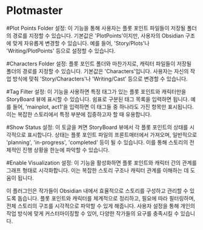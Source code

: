 # Plotmaster

#Plot Points Folder 설정:
이 기능을 통해 사용자는 플롯 포인트 파일들이 저장될 폴더의 경로를 지정할 수 있습니다. 기본값은 'PlotPoints'이지만, 사용자의 Obsidian 구조에 맞게 자유롭게 변경할 수 있습니다. 예를 들어, 'Story/Plots'나 'Writing/PlotPoints' 등으로 설정할 수 있습니다.

#Characters Folder 설정:
플롯 포인트 폴더와 마찬가지로, 캐릭터 파일들이 저장될 폴더의 경로를 지정할 수 있습니다. 기본값은 'Characters'입니다. 사용자는 자신의 작업 방식에 맞춰 'Story/Characters'나 'Writing/Cast' 등으로 변경할 수 있습니다.

#Tag Filter 설정:
이 기능을 사용하면 특정 태그가 있는 플롯 포인트와 캐릭터만을 StoryBoard 뷰에 표시할 수 있습니다. 쉼표로 구분된 태그 목록을 입력하면 됩니다. 예를 들어, 'mainplot, act1'을 입력하면 이 태그들 중 하나라도 가진 항목만 표시됩니다. 이는 복잡한 스토리에서 특정 부분에 집중하고자 할 때 유용합니다.

#Show Status 설정:
이 토글을 켜면 StoryBoard 뷰에서 각 플롯 포인트의 상태를 시각적으로 표시합니다. 상태는 플롯 포인트 파일의 프론트매터에서 가져오며, 일반적으로 'planning', 'in-progress', 'completed' 등이 될 수 있습니다. 이를 통해 스토리의 전체적인 진행 상황을 한눈에 파악할 수 있습니다.

#Enable Visualization 설정:
이 기능을 활성화하면 플롯 포인트와 캐릭터 간의 관계를 그래프 형태로 시각화합니다. 이는 복잡한 스토리 구조나 캐릭터 관계를 이해하는 데 도움이 됩니다. 


이 플러그인은 작가들이 Obsidian 내에서 효율적으로 스토리를 구성하고 관리할 수 있도록 돕습니다. 플롯 포인트와 캐릭터를 체계적으로 정리하고, 필요에 따라 필터링하며, 전체 스토리의 구조를 시각적으로 파악할 수 있게 해줍니다. 사용자 설정을 통해 개인의 작업 방식에 맞게 커스터마이징할 수 있어, 다양한 작가들의 요구를 충족시킬 수 있습니다.
